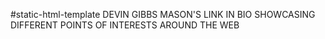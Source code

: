 #static-html-template
DEVIN GIBBS MASON'S LINK IN BIO SHOWCASING DIFFERENT POINTS OF INTERESTS AROUND THE WEB
